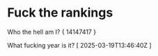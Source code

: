 # Fuck the rankings

Who the hell am I?
{ 14147417 }

What fucking year is it?
[ 2025-03-19T13:46:40Z ]

